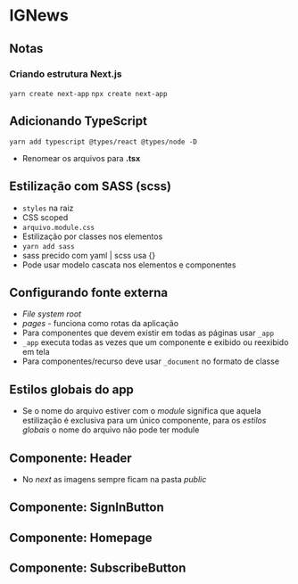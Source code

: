 # IGNews

## Notas

### Criando estrutura Next.js
`yarn create next-app`
`npx create next-app`

## Adicionando TypeScript
`yarn add typescript @types/react @types/node -D`

* Renomear os arquivos para **.tsx**

## Estilização com SASS (scss)

* `styles` na raiz
* CSS scoped
* `arquivo.module.css`
* Estilização por classes nos elementos
* `yarn add sass`
* sass precido com yaml | scss usa {}
* Pode usar modelo cascata nos elementos e componentes

## Configurando fonte externa

* *File system root*
* *pages* - funciona como rotas da aplicação
* Para componentes que devem existir em todas as páginas usar `_app`
* `_app` executa todas as vezes que um componente e exibido ou reexibido em tela
* Para componentes/recurso deve usar `_document` no formato de classe

## Estilos globais do app

* Se o nome do arquivo estiver com o *module* significa que aquela estilização é exclusiva para um único componente, para os *estilos globais* o nome do arquivo não pode ter module

## Componente: Header

* No *next* as imagens sempre ficam na pasta *public*

## Componente: SignInButton

## Componente: Homepage

## Componente: SubscribeButton



